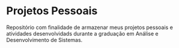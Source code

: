 # Projetos Pessoais
Repositório com finalidade de armazenar meus projetos pessoais e atividades desenvolvidads durante a graduação em Análise e Desenvolvimento de Sistemas.
